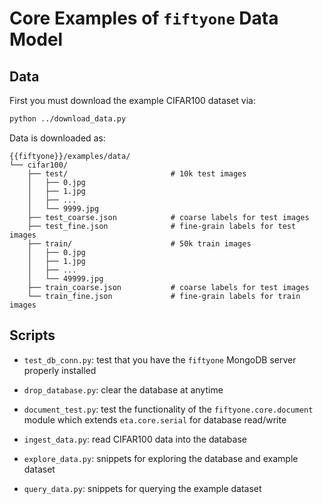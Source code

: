 # Core Examples of `fiftyone` Data Model

## Data

First you must download the example CIFAR100 dataset via:

```bash
python ../download_data.py
```

Data is downloaded as:

```
{{fiftyone}}/examples/data/
└── cifar100/
    ├── test/                       # 10k test images
    │   ├── 0.jpg
    │   ├── 1.jpg
    │   ├── ...
    │   └── 9999.jpg
    ├── test_coarse.json            # coarse labels for test images
    ├── test_fine.json              # fine-grain labels for test images
    ├── train/                      # 50k train images
    │   ├── 0.jpg
    │   ├── 1.jpg
    │   ├── ...
    │   └── 49999.jpg
    ├── train_coarse.json           # coarse labels for test images
    └── train_fine.json             # fine-grain labels for train images
```

## Scripts

- `test_db_conn.py`: test that you have the `fiftyone` MongoDB server
  properly installed

- `drop_database.py`: clear the database at anytime

- `document_test.py`: test the functionality of the `fiftyone.core.document`
  module which extends `eta.core.serial` for database read/write

- `ingest_data.py`: read CIFAR100 data into the database

- `explore_data.py`: snippets for exploring the database and example dataset

- `query_data.py`: snippets for querying the example dataset
